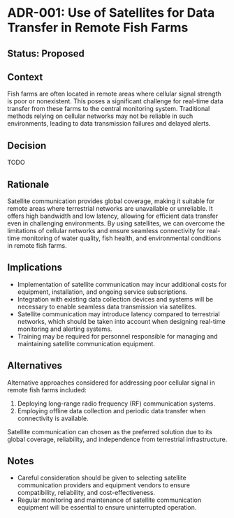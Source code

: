 # ADR-001: Use of Satellites for Data Transfer in Remote Fish Farms

## Status: Proposed

## Context
Fish farms are often located in remote areas where cellular signal strength is poor or nonexistent. This poses a significant challenge for real-time data transfer from these farms to the central monitoring system. Traditional methods relying on cellular networks may not be reliable in such environments, leading to data transmission failures and delayed alerts. 

## Decision
TODO

## Rationale
Satellite communication provides global coverage, making it suitable for remote areas where terrestrial networks are unavailable or unreliable. It offers high bandwidth and low latency, allowing for efficient data transfer even in challenging environments. By using satellites, we can overcome the limitations of cellular networks and ensure seamless connectivity for real-time monitoring of water quality, fish health, and environmental conditions in remote fish farms.

## Implications
- Implementation of satellite communication may incur additional costs for equipment, installation, and ongoing service subscriptions.
- Integration with existing data collection devices and systems will be necessary to enable seamless data transmission via satellites.
- Satellite communication may introduce latency compared to terrestrial networks, which should be taken into account when designing real-time monitoring and alerting systems.
- Training may be required for personnel responsible for managing and maintaining satellite communication equipment.

## Alternatives
Alternative approaches considered for addressing poor cellular signal in remote fish farms included:
1. Deploying long-range radio frequency (RF) communication systems.
2. Employing offline data collection and periodic data transfer when connectivity is available.

Satellite communication can  chosen as the preferred solution due to its global coverage, reliability, and independence from terrestrial infrastructure.


## Notes
- Careful consideration should be given to selecting satellite communication providers and equipment vendors to ensure compatibility, reliability, and cost-effectiveness.
- Regular monitoring and maintenance of satellite communication equipment will be essential to ensure uninterrupted operation.


